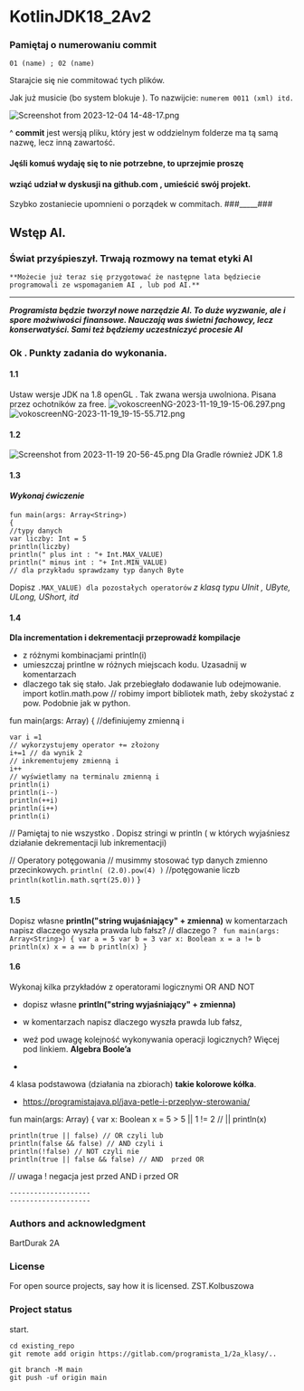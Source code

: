 # KotlinJDK18_2Av2

### Pamiętaj o numerowaniu commit
`01 (name) ; 02 (name)`

Starajcie się nie commitować tych plików.
 
Jak już musicie (bo system blokuje ). 
To nazwijcie:
`numerem 0011 (xml) itd.`

![Screenshot from 2023-12-04 14-48-17.png](..%2F..%2F..%2F..%2FPictures%2FScreenshots%2FScreenshot%20from%202023-12-04%2014-48-17.png)

^ **commit** jest wersją pliku, który  jest w oddzielnym folderze
ma tą samą nazwę, lecz inną zawartość.
#### Jęśli komuś wydaję się to nie potrzebne, to uprzejmie proszę
#### wziąć udział w dyskusji na github.com , umieścić swój projekt.
Szybko zostaniecie upomnieni o porządek w commitach.
###_____###
## Wstęp AI. 
### Świat przyśpieszył. Trwają rozmowy na temat etyki AI
`**Możecie już teraz się przygotować że następne lata będziecie programowali
ze wspomaganiem AI , lub pod AI.**`
______
***Programista będzie tworzył nowe narzędzie
AI. To duże wyzwanie, ale i spore możwiwości finansowe. Nauczają was świetni fachowcy, lecz konserwatyści. Sami też będziemy uczestniczyć procesie AI***

### Ok . Punkty zadania do wykonania. 
#### 1.1
Ustaw wersje JDK na 1.8 openGL . Tak zwana wersja uwolniona. Pisana przez ochotników za free.
![vokoscreenNG-2023-11-19_19-15-06.297.png](src%2Fimage%2FvokoscreenNG-2023-11-19_19-15-06.297.png)
![vokoscreenNG-2023-11-19_19-15-55.712.png](src%2Fimage%2FvokoscreenNG-2023-11-19_19-15-55.712.png)
#### 1.2
![Screenshot from 2023-11-19 20-56-45.png](src%2Fimage%2FScreenshot%20from%202023-11-19%2020-56-45.png)
Dla Gradle również JDK 1.8
#### 1.3

#### *Wykonaj ćwiczenie*
````
fun main(args: Array<String>)
{
//typy danych
var liczby: Int = 5
println(liczby)
println(" plus int : "+ Int.MAX_VALUE)
println(" minus int : "+ Int.MIN_VALUE)
// dla przykładu sprawdzamy typ danych Byte
````
Dopisz
`.MAX_VALUE) dla pozostałych operatorów`
_z klasą typu UInit , UByte, ULong, UShort, itd_

#### 1.4
**Dla incrementation i dekrementacji przeprowadź kompilacje**
* z różnymi kombinacjami println(i)
* umieszczaj printlne w różnych miejscach kodu. Uzasadnij w komentarzach
* dlaczego tak się stało. Jak przebiegłało dodawanie lub odejmowanie.
  import kotlin.math.pow
  // robimy import bibliotek math, żeby skożystać z pow. Podobnie jak w python.

fun main(args: Array<String>)
{
//definiujemy zmienną i

    var i =1
    // wykorzystujemy operator += złożony
    i+=1 // da wynik 2
    // inkrementujemy zmienną i
    i++
    // wyświetlamy na terminalu zmienną i
    println(i)
    println(i--)
    println(++i)
    println(i++)
    println(i)
// Pamiętaj to nie wszystko . Dopisz stringi w println ( w których wyjaśniesz działanie dekrementacji lub inkrementacji)

// Operatory potęgowania
// musimmy stosować typ danych zmienno przecinkowych.
```println( (2.0).pow(4) )```
//potęgowanie liczb
```println(kotlin.math.sqrt(25.0))```
}

#### 1.5
Dopisz własne **println("string wujaśniający" + zmienna)**
w komentarzach napisz dlaczego wyszła prawda lub fałsz?
// dlaczego ?
`
fun main(args: Array<String>) {
var a = 5
var b = 3
var x: Boolean
x = a != b
println(x)
x = a == b
println(x)
}`

#### 1.6
Wykonaj kilka przykładów z operatorami logicznymi OR AND NOT

* dopisz własne **println("string wyjaśniający" + zmienna)**

* w komentarzach napisz dlaczego wyszła prawda lub fałsz,
* weź pod uwagę kolejność wykonywania operacji logicznych?
  Więcej pod linkiem.
  **Algebra Boole’a**
* 

4 klasa podstawowa (działania na zbiorach) **takie kolorowe kółka**.

* https://programistajava.pl/java-petle-i-przeplyw-sterowania/

fun main(args: Array<String>) {
var x: Boolean
x = 5 > 5 || 1 != 2 // ||
println(x)

    println(true || false) // OR czyli lub
    println(false && false) // AND czyli i
    println(!false) // NOT czyli nie
    println(true || false && false) // AND  przed OR
// uwaga ! negacja jest przed AND i przed OR

```
--------------------
--------------------
```

### Authors and acknowledgment
BartDurak 2A
### License
For open source projects, say how it is licensed.
ZST.Kolbuszowa
### Project status
start.
```
cd existing_repo
git remote add origin https://gitlab.com/programista_1/2a_klasy/..

git branch -M main
git push -uf origin main
```
